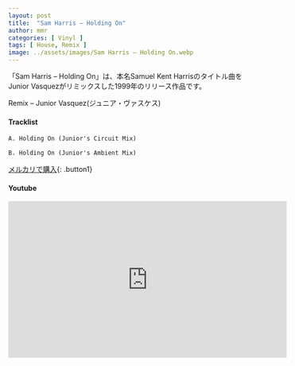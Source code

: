 ```yaml
---
layout: post
title:  "Sam Harris – Holding On"
author: mmr
categories: [ Vinyl ]
tags: [ House, Remix ]
image: ../assets/images/Sam Harris – Holding On.webp
---
```


「Sam Harris – Holding On」は、本名Samuel Kent Harrisのタイトル曲をJunior Vasquezがリミックスした1999年のリリース作品です。

Remix – Junior Vasquez(ジュニア・ヴァスケス)

#### Tracklist
```md
A. Holding On (Junior's Circuit Mix)

B. Holding On (Junior's Ambient Mix)
```

[メルカリで購入](https://jp.mercari.com/item/m89744041671?afid=6142608987){: .button1}

#### Youtube
<iframe width="560" height="315" src="https://www.youtube.com/embed/b3BVYmEuu1E?si=VSDl7Gz13UsKI6SA" title="YouTube video player" frameborder="0" allow="accelerometer; autoplay; clipboard-write; encrypted-media; gyroscope; picture-in-picture; web-share" referrerpolicy="strict-origin-when-cross-origin" allowfullscreen></iframe>